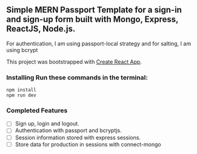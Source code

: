 ## Simple MERN Passport Template for a sign-in and sign-up form built with Mongo, Express, ReactJS, Node.js.

For authentication, I am using passport-local strategy and for salting, I am using bcrypt

This project was bootstrapped with [Create React App](https://github.com/facebookincubator/create-react-app).


### Installing Run these commands in the terminal:

```
npm install
npm run dev
```
### Completed Features

- [ ] Sign up, login and logout.
- [ ] Authentication with passport and bcryptjs.
- [ ] Session information stored with express sessions.
- [ ] Store data for production in sessions with connect-mongo
